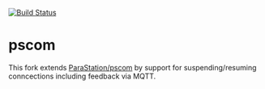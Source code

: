 [![Build Status](https://travis-ci.org/RWTH-OS/pscom.svg?branch=sp%2Fadd-travis)](https://travis-ci.org/RWTH-OS/pscom)

# pscom

This fork extends [ParaStation/pscom](https://github.com/ParaStation/pscom) by support for suspending/resuming conncections including feedback via MQTT.
